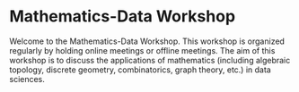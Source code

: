 # Mathematics-Data Workshop

Welcome to the Mathematics-Data Workshop. This workshop is organized regularly by holding online meetings or offline meetings. The aim of this workshop is to discuss the applications of mathematics (including algebraic topology, discrete geometry, combinatorics, graph theory, etc.) in data sciences. 
